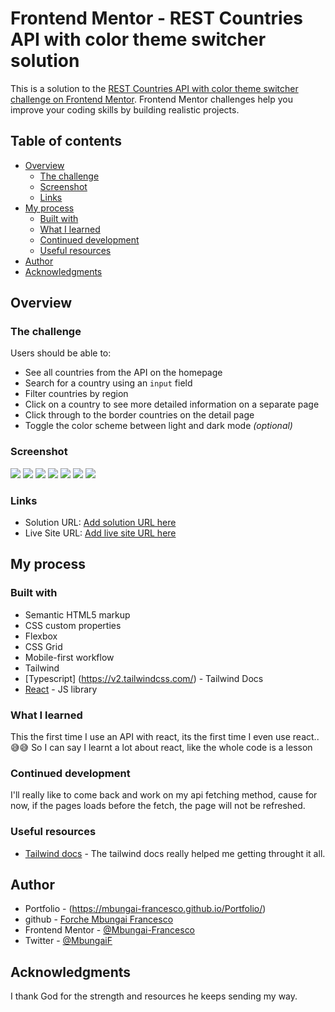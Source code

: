 # Frontend Mentor - REST Countries API with color theme switcher solution

This is a solution to the [REST Countries API with color theme switcher challenge on Frontend Mentor](https://www.frontendmentor.io/challenges/rest-countries-api-with-color-theme-switcher-5cacc469fec04111f7b848ca). Frontend Mentor challenges help you improve your coding skills by building realistic projects. 

## Table of contents

- [Overview](#overview)
  - [The challenge](#the-challenge)
  - [Screenshot](#screenshot)
  - [Links](#links)
- [My process](#my-process)
  - [Built with](#built-with)
  - [What I learned](#what-i-learned)
  - [Continued development](#continued-development)
  - [Useful resources](#useful-resources)
- [Author](#author)
- [Acknowledgments](#acknowledgments)

## Overview

### The challenge

Users should be able to:

- See all countries from the API on the homepage
- Search for a country using an `input` field
- Filter countries by region
- Click on a country to see more detailed information on a separate page
- Click through to the border countries on the detail page
- Toggle the color scheme between light and dark mode *(optional)*

### Screenshot

![](./public/screenshots/dark-details.png)
![](./public/screenshots/dark-filter-region.png)
![](./public/screenshots/light-details.png)
![](./public/screenshots/light-filter-region.png)
![](./public/screenshots/main-dark.png)
![](./public/screenshots/main-light.png)
![](./public/screenshots/mobile.png)

### Links

- Solution URL: [Add solution URL here](https://your-solution-url.com)
- Live Site URL: [Add live site URL here](https://your-live-site-url.com)

## My process

### Built with

- Semantic HTML5 markup
- CSS custom properties
- Flexbox
- CSS Grid
- Mobile-first workflow
- Tailwind
- [Typescript] (https://v2.tailwindcss.com/) - Tailwind Docs
- [React](https://reactjs.org/) - JS library

### What I learned

This the first time I use an API with react, its the first time I even use react..😅😅
So I can say I learnt a lot about react, like the whole code is a lesson

### Continued development

I'll really like to come back and work on my api fetching method, cause for now, if the pages loads before the fetch, the page will not be refreshed.

### Useful resources

- [Tailwind docs](https://v2.tailwindcss.com/docs) - The tailwind docs really helped me getting throught it all.

## Author

- Portfolio - (https://mbungai-francesco.github.io/Portfolio/)
- github - [Forche Mbungai Francesco](https://github.com/Mbungai-Francesco)
- Frontend Mentor - [@Mbungai-Francesco](https://www.frontendmentor.io/profile/Mbungai-Francesco)
- Twitter - [@MbungaiF](https://twitter.com/MbungaiF)

## Acknowledgments


I thank God for the strength and resources he keeps sending my way.
